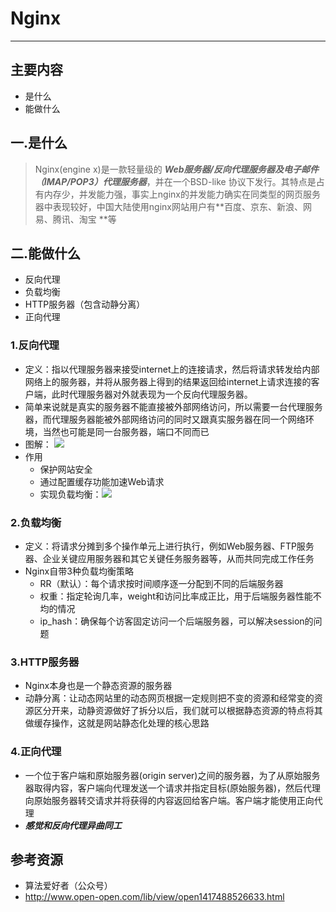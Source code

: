 # Nginx
---
## 主要内容
- 是什么
- 能做什么
## 一.是什么
>Nginx(engine x)是一款轻量级的 ***Web服务器/反向代理服务器及电子邮件（IMAP/POP3）代理服务器***，并在一个BSD-like 协议下发行。其特点是占有内存少，并发能力强，事实上nginx的并发能力确实在同类型的网页服务器中表现较好，中国大陆使用nginx网站用户有**百度、京东、新浪、网易、腾讯、淘宝  **等

## 二.能做什么
* 反向代理
* 负载均衡
* HTTP服务器（包含动静分离）
* 正向代理
### 1.反向代理
   * 定义：指以代理服务器来接受internet上的连接请求，然后将请求转发给内部网络上的服务器，并将从服务器上得到的结果返回给internet上请求连接的客户端，此时代理服务器对外就表现为一个反向代理服务器。
   * 简单来说就是真实的服务器不能直接被外部网络访问，所以需要一台代理服务器，而代理服务器能被外部网络访问的同时又跟真实服务器在同一个网络环境，当然也可能是同一台服务器，端口不同而已
   * 图解： ![](http://static.open-open.com/lib/uploadImg/20141202/20141202104859_484.jpg)
   * 作用
      - 保护网站安全
      - 通过配置缓存功能加速Web请求
      - 实现负载均衡：![](http://static.open-open.com/lib/uploadImg/20141202/20141202104900_44.jpg)
      
### 2.负载均衡
   * 定义：将请求分摊到多个操作单元上进行执行，例如Web服务器、FTP服务器、企业关键应用服务器和其它关键任务服务器等，从而共同完成工作任务
   * Nginx自带3种负载均衡策略
     - RR（默认）：每个请求按时间顺序逐一分配到不同的后端服务器
     - 权重：指定轮询几率，weight和访问比率成正比，用于后端服务器性能不均的情况
     - ip_hash：确保每个访客固定访问一个后端服务器，可以解决session的问题
     
### 3.HTTP服务器
   * Nginx本身也是一个静态资源的服务器
   * 动静分离：让动态网站里的动态网页根据一定规则把不变的资源和经常变的资源区分开来，动静资源做好了拆分以后，我们就可以根据静态资源的特点将其做缓存操作，这就是网站静态化处理的核心思路
   
### 4.正向代理
   * 一个位于客户端和原始服务器(origin server)之间的服务器，为了从原始服务器取得内容，客户端向代理发送一个请求并指定目标(原始服务器)，然后代理向原始服务器转交请求并将获得的内容返回给客户端。客户端才能使用正向代理
   * ***感觉和反向代理异曲同工***

## 参考资源
  * 算法爱好者（公众号）
  * http://www.open-open.com/lib/view/open1417488526633.html
